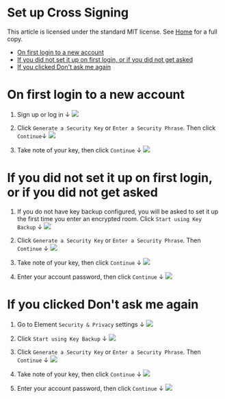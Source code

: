# Set up Cross Signing

This article is licensed under the standard MIT license. See [Home](index.md) for a full copy.

<!-- TOC -->

- [On first login to a new account](#on-first-login-to-a-new-account)
- [If you did not set it up on first login, or if you did not get asked](#if-you-did-not-set-it-up-on-first-login-or-if-you-did-not-get-asked)
- [If you clicked Don't ask me again](#if-you-clicked-dont-ask-me-again)

<!-- /TOC -->

# On first login to a new account

1. Sign up or log in &#8595;
![](images/Screen%20Shot%202020-07-30%20at%202.59.21%20PM.png)

1. Click `Generate a Security Key` or `Enter a Security Phrase`. Then click `Continue`&#8595;
![](images/Screen%20Shot%202020-07-30%20at%203.06.50%20PM.png)

1. Take note of your key, then click `Continue` &#8595;
![](images/Screen%20Shot%202020-07-30%20at%203.07.52%20PM.png)

# If you did not set it up on first login, or if you did not get asked

1. If you do not have key backup configured, you will be asked to set it up the first time you enter an encrypted room. Click `Start using Key Backup` &#8595;
![](images/Screen%20Shot%202020-09-17%20at%204.41.12%20PM.png)

1. Click `Generate a Security Key` or `Enter a Security Phrase`. Then `Continue` &#8595;
![](images/Screen%20Shot%202020-07-30%20at%203.06.50%20PM.png)

1. Take note of your key, then click `Continue` &#8595;
![](images/Screen%20Shot%202020-07-30%20at%203.07.52%20PM.png)

1. Enter your account password, then click `Continue` &#8595;
![](images/Screen%20Shot%202020-07-30%20at%203.09.47%20PM.png)

# If you clicked Don't ask me again

1. Go to Element `Security & Privacy` settings &#8595;
![](images/Screen%20Shot%202020-07-30%20at%203.02.07%20PM.png)

1. Click `Start using Key Backup` &#8595;
![](images/Screen%20Shot%202020-09-17%20at%204.42.12%20PM.png)

1. Click `Generate a Security Key` or `Enter a Security Phrase`. Then `Continue` &#8595;
![](images/Screen%20Shot%202020-07-30%20at%203.06.50%20PM.png)

1. Take note of your key, then click `Continue` &#8595;
![](images/Screen%20Shot%202020-07-30%20at%203.07.52%20PM.png)

1. Enter your account password, then click `Continue` &#8595;
![](images/Screen%20Shot%202020-07-30%20at%203.09.47%20PM.png)
